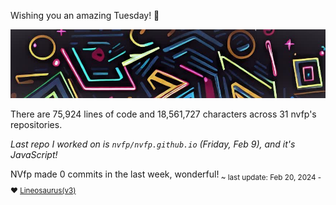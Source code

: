 Wishing you an amazing Tuesday! 🎉

![banner](./assets/banner.jpg)

There are 75,924 lines of code and 18,561,727 characters across 31 nvfp's repositories.

*Last repo I worked on is `nvfp/nvfp.github.io` (Friday, Feb 9), and it's JavaScript!*

NVfp made 0 commits in the last week, wonderful!<sub> ~ last update: Feb 20, 2024 - ❤️ [Lineosaurus(v3)](https://github.com/Lineosaurus/Lineosaurus)</sub>